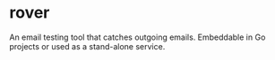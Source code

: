 # rover
An email testing tool that catches outgoing emails. Embeddable in Go projects or used as a stand-alone service.
